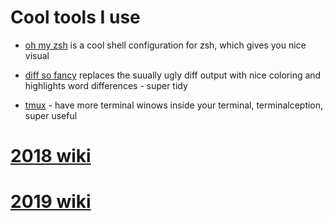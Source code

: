 # Cool tools I use
* [oh my zsh](https://github.com/robbyrussell/oh-my-zsh) is a cool shell configuration for zsh, which gives you nice visual 


* [diff so fancy](https://github.com/so-fancy/diff-so-fancy) replaces the suually ugly diff output with nice coloring and highlights word differences - super tidy
* [tmux](https://www.google.pl/search?q=install+tmux) - have more terminal winows inside your terminal, terminalception, super useful

# [2018 wiki](https://github.com/maciejjankowski/2018/wiki)

# [2019 wiki](https://github.com/maciejjankowski/2019/wiki)
